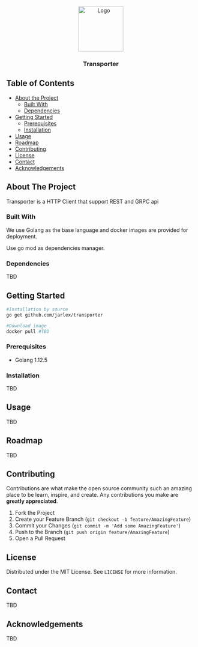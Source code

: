 
<!-- PROJECT LOGO -->
<br />
<p align="center">
  <a href="https://github.com/jarlex/transporter">
    <img src="images/transporter.png" alt="Logo" width="120" height="120">
  </a>
  <h3 align="center">Transporter</h3>
</p>



<!-- TABLE OF CONTENTS -->
## Table of Contents

* [About the Project](#about-the-project)
  * [Built With](#built-with)
  * [Dependencies](#dependencies)
* [Getting Started](#getting-started)
  * [Prerequisites](#prerequisites)
  * [Installation](#installation)
* [Usage](#usage)
* [Roadmap](#roadmap)
* [Contributing](#contributing)
* [License](#license)
* [Contact](#contact)
* [Acknowledgements](#acknowledgements)



<!-- ABOUT THE PROJECT -->
## About The Project
Transporter is a HTTP Client that support REST and GRPC api

### Built With
We use Golang as the base language and docker images are provided for deployment.

Use go mod as dependencies manager.

### Dependencies
TBD


<!-- GETTING STARTED -->
## Getting Started
```bash
#Installation by source
go get github.com/jarlex/transporter

#Download image
docker pull #TBD
```

### Prerequisites
* Golang 1.12.5

### Installation
TBD

<!-- USAGE EXAMPLES -->
## Usage
TBD

<!-- ROADMAP -->
## Roadmap
TBD

<!-- CONTRIBUTING -->
## Contributing

Contributions are what make the open source community such an amazing place to be learn, inspire, and create. Any contributions you make are **greatly appreciated**.

1. Fork the Project
2. Create your Feature Branch (`git checkout -b feature/AmazingFeature`)
3. Commit your Changes (`git commit -m 'Add some AmazingFeature'`)
4. Push to the Branch (`git push origin feature/AmazingFeature`)
5. Open a Pull Request



<!-- LICENSE -->
## License
Distributed under the MIT License. See `LICENSE` for more information.



<!-- CONTACT -->
## Contact
TBD

<!-- ACKNOWLEDGEMENTS -->
## Acknowledgements
TBD